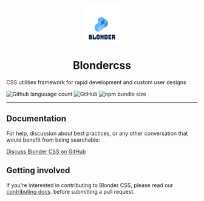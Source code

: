 <br />
<p align="center">
<a href="https://github.com/acquahsamuel/blonder">
  <img src="docs/assets/images/blonder-logo.png" alt="Logo" width="100px" height="100px">
</a>

<h1 align="center">Blondercss</h1>
CSS utilities framework for rapid development and custom user designs

![Github languuage count](https://img.shields.io/npm/dt/blonder)
![GitHub](https://img.shields.io/github/license/acquahsamuel/blonder)
![npm bundle size](https://img.shields.io/bundlephobia/min/blonder)
****

## Documentation

For help, discussion about best practices, or any other conversation that would benefit from being searchable:

[Discuss Blonder CSS on GitHub](CONTRIBUTING.md)


## Getting involved
If you're interested in contributing to Blonder CSS, please read our [contributing docs](CONTRIBUTING.md). before submitting a pull request.

